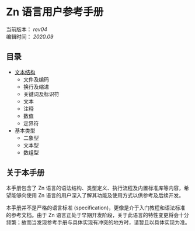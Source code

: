 # Zn 语言用户参考手册

当前版本： _rev04_  
编辑时间： _2020.09_

## 目录

* [文本结构](./ch01-文本结构.md)
    - 文件及编码
    - 换行及缩进
    - 关键词及标识符
    - 文本
    - 注释
    - 数值
    - 定界符
* 基本类型
    - 二象型
    - 文本型
    - 数组型

## 关于本手册

本手册包含了 Zn 语言的语法结构、类型定义、执行流程及内置标准库等内容，希望能够向使用 Zn 语言的用户深入了解其功能及使用方式以供参考及后续开发。

本手册并不是严格的语言标准 (specification)，更像是介于入门教程和语法标准的参考文档。由于 Zn 语言正处于早期开发阶段，关于此语言的特性变更将会十分频繁；故而当发现参考手册与具体实现有冲突的地方时，请暂且以具体实现为准。
